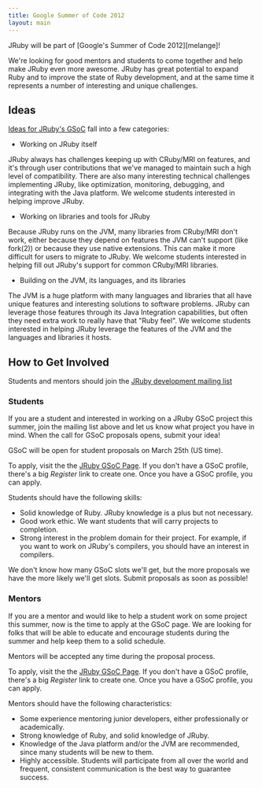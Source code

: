 ```yaml
---
title: Google Summer of Code 2012
layout: main
---
```


JRuby will be part of [Google's Summer of Code 2012][melange]!

We're looking for good mentors and students to come together and
help make JRuby even more awesome. JRuby has great potential to
expand Ruby and to improve the state of Ruby development, and at
the same time it represents a number of interesting and unique
challenges.

Ideas
-----

[Ideas for JRuby's GSoC](https://github.com/jruby/jruby/wiki/GoogleSummerOfCode2012) fall into a few categories:

* Working on JRuby itself

JRuby always has challenges keeping up with CRuby/MRI on features, and
it's through user contributions that we've managed to maintain such
a high level of compatibility. There are also many interesting technical
challenges implementing JRuby, like optimization, monitoring, debugging,
and integrating with the Java platform. We welcome students interested
in helping improve JRuby.

* Working on libraries and tools for JRuby

Because JRuby runs on the JVM, many libraries from CRuby/MRI don't work,
either because they depend on features the JVM can't support (like fork(2))
or because they use native extensions. This can make it more difficult for
users to migrate to JRuby. We welcome students interested in helping fill
out JRuby's support for common CRuby/MRI libraries.

* Building on the JVM, its languages, and its libraries

The JVM is a huge platform with many languages and libraries that all
have unique features and interesting solutions to software problems.
JRuby can leverage those features through its Java Integration capabilities,
but often they need extra work to really have that "Ruby feel". We welcome
students interested in helping JRuby leverage the features of the JVM and
the languages and libraries it hosts.

How to Get Involved
-------------------

Students and mentors should join the [JRuby development mailing list][lists]

### Students

If you are a student and interested in working on a JRuby GSoC
project this summer, join the mailing list above
and let us know what project you have in mind. When the call for
GSoC proposals opens, submit your idea!

GSoC will be open for student proposals on March 25th (US time).

To apply, visit the the [JRuby GSoC Page](http://www.google-melange.com/gsoc/org/google/gsoc2012/jruby).
If you don't have a GSoC profile, there's a big *Register* link to create one.
Once you have a GSoC profile, you can apply.

Students should have the following skills:

* Solid knowledge of Ruby. JRuby knowledge is a plus but not necessary.
* Good work ethic. We want students that will carry projects to completion.
* Strong interest in the problem domain for their project. For example,
if you want to work on JRuby's compilers, you should have an interest in compilers.

We don't know how many GSoC slots we'll get, but the more proposals we have
the more likely we'll get slots. Submit proposals as soon as possible!

### Mentors

If you are a mentor and would like to help a student work on some
project this summer, now is the time to apply at the GSoC page. We
are looking for folks that will be able to educate and encourage
students during the summer and help keep them to a solid schedule.

Mentors will be accepted any time during the proposal process.

To apply, visit the the [JRuby GSoC Page](http://www.google-melange.com/gsoc/org/google/gsoc2012/jruby).
If you don't have a GSoC profile, there's a big *Register* link to create one.
Once you have a GSoC profile, you can apply.

Mentors should have the following characteristics:

* Some experience mentoring junior developers, either professionally or academically.
* Strong knowledge of Ruby, and solid knowledge of JRuby.
* Knowledge of the Java platform and/or the JVM are recommended, since many students will be new to them.
* Highly accessible. Students will participate from all over the world and frequent, consistent communication is the
best way to guarantee success.

[lists]: http://wiki.jruby.org/MailingLists